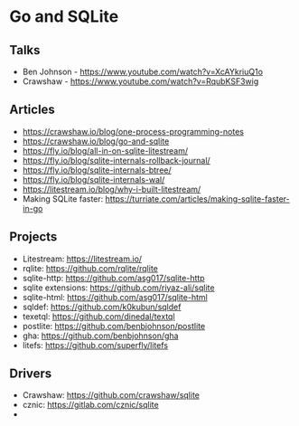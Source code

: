 # Go and SQLite

## Talks

* Ben Johnson - https://www.youtube.com/watch?v=XcAYkriuQ1o
* Crawshaw - https://www.youtube.com/watch?v=RqubKSF3wig

## Articles

* https://crawshaw.io/blog/one-process-programming-notes
* https://crawshaw.io/blog/go-and-sqlite
* https://fly.io/blog/all-in-on-sqlite-litestream/
* https://fly.io/blog/sqlite-internals-rollback-journal/
* https://fly.io/blog/sqlite-internals-btree/
* https://fly.io/blog/sqlite-internals-wal/
* https://litestream.io/blog/why-i-built-litestream/
* Making SQLite faster: https://turriate.com/articles/making-sqlite-faster-in-go

## Projects

* Litestream: https://litestream.io/
* rqlite: https://github.com/rqlite/rqlite
* sqlite-http: https://github.com/asg017/sqlite-http
* sqlite extensions: https://github.com/riyaz-ali/sqlite
* sqlite-html: https://github.com/asg017/sqlite-html
* sqldef: https://github.com/k0kubun/sqldef
* texetql: https://github.com/dinedal/textql
* postlite: https://github.com/benbjohnson/postlite
* gha: https://github.com/benbjohnson/gha
* litefs: https://github.com/superfly/litefs

## Drivers

* Crawshaw: https://github.com/crawshaw/sqlite 
* cznic: https://gitlab.com/cznic/sqlite
*

